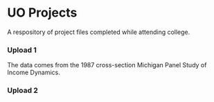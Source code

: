 # UO Projects
A respository of project files completed while attending college. 
### Upload 1
The data comes from the 1987 cross-section Michigan Panel Study of Income Dynamics.
### Upload 2
